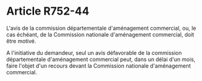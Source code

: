 # Article R752-44

L'avis de la commission départementale d'aménagement commercial, ou, le cas échéant, de la Commission nationale d'aménagement commercial, doit être motivé.

A l'initiative du demandeur, seul un avis défavorable de la commission départementale d'aménagement commercial peut, dans un délai d'un mois, faire l'objet d'un recours devant la Commission nationale d'aménagement commercial.
